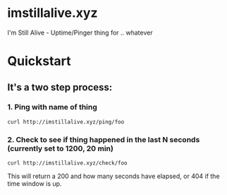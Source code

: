 # imstillalive.xyz
I'm Still Alive - Uptime/Pinger thing for .. whatever


# Quickstart

## It's a two step process:

### 1. Ping with name of thing

    curl http://imstillalive.xyz/ping/foo

### 2. Check to see if thing happened in the last N seconds (currently set to 1200, 20 min)

    curl http://imstillalive.xyz/check/foo

This will return a 200 and how many seconds have elapsed, or 404 if the time window is up.
